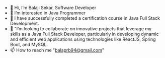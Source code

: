 - 👋 Hi, I’m Balaji Sekar, Software Developer
- 👀 I’m interested in Java Programmer
- 🌱 I have successfully completed a certification course in Java Full Stack Development.
- 💞️ "I’m looking to collaborate on innovative projects that leverage my skills as a Java Full Stack Developer, particularly in developing dynamic and efficient web applications using technologies like ReactJS, Spring Boot, and MySQL.
- 📫 How to reach me "balaprb94@gmail.com"


<!---
Bala94ece/Bala94ece is a ✨ special ✨ repository because its `README.md` (this file) appears on your GitHub profile.
You can click the Preview link to take a look at your changes.
--->

